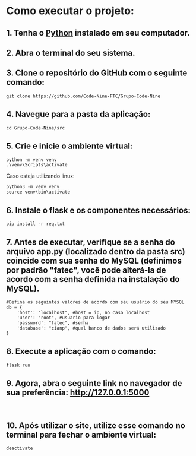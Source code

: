# Como executar o projeto:

## 1. Tenha o [Python](https://www.python.org/downloads/) instalado em seu computador.

## 2. Abra o terminal do seu sistema.

## 3. Clone o repositório do GitHub com o seguinte comando:

```
git clone https://github.com/Code-Nine-FTC/Grupo-Code-Nine
```
## 4. Navegue para a pasta da aplicação:
```
cd Grupo-Code-Nine/src
```
## 5. Crie e inicie o ambiente virtual:
```
python -m venv venv
.\venv\Scripts\activate
```
Caso esteja utilizando linux:
```
python3 -m venv venv
source venv\bin\activate
```
## 6. Instale o flask e os componentes necessários:
```
pip install -r req.txt
```

## 7. Antes de executar, verifique se a senha do arquivo app.py (localizado dentro da pasta src) coincide com sua senha do MySQL (definimos por padrão "fatec", você pode alterá-la de acordo com a senha definida na instalação do MySQL). 
```
#Defina os seguintes valores de acordo com seu usuário do seu MYSQL
db = {
    'host': "localhost", #host = ip, no caso localhost
    'user': "root", #usuario para logar
    'password': "fatec", #senha 
    'database': "cianp", #qual banco de dados será utilizado
} 
```

## 8. Execute a aplicação com o comando: 
```   
flask run
```

## 9. Agora, abra o seguinte link no navegador de sua preferência: http://127.0.0.1:5000 

<br>

## 10. Após utilizar o site, utilize esse comando no terminal para fechar o ambiente virtual:
```
deactivate
``` 

<br>


